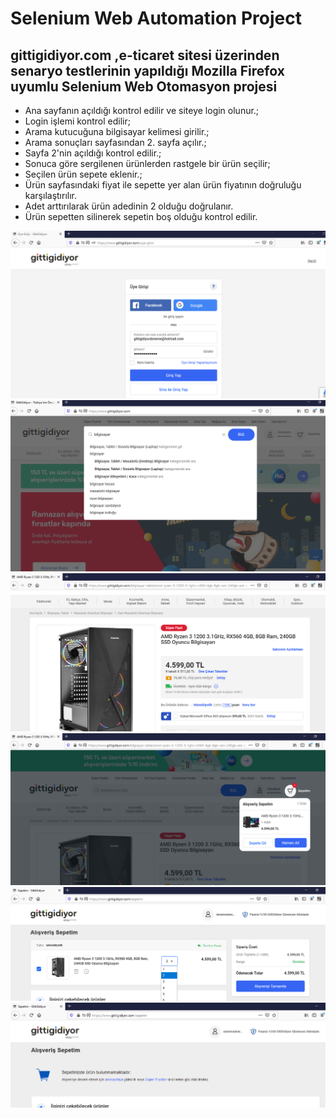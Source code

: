 # Selenium Web Automation Project
## gittigidiyor.com ,e-ticaret sitesi üzerinden senaryo testlerinin yapıldığı Mozilla Firefox uyumlu Selenium Web Otomasyon projesi

- Ana sayfanın açıldığı kontrol edilir ve siteye login olunur.;
- Login işlemi kontrol edilir;
- Arama kutucuğuna bilgisayar kelimesi girilir.;
- Arama sonuçları sayfasından 2. sayfa açılır.;
- Sayfa 2'nin açıldığı kontrol edilir.;
- Sonuca göre sergilenen ürünlerden rastgele bir ürün seçilir;
- Seçilen ürün sepete eklenir.;
- Ürün sayfasındaki fiyat ile sepette yer alan ürün fiyatının doğruluğu karşılaştırılır.
- Adet arttırılarak ürün adedinin 2 olduğu doğrulanır.
- Ürün sepetten silinerek sepetin boş olduğu kontrol edilir.

![alt text](https://github.com/mkaraguney/Gittigidiyor-Test-Automation/blob/main/ScreenShots/Login.PNG)
![alt text](https://github.com/mkaraguney/Gittigidiyor-Test-Automation/blob/main/ScreenShots/search.PNG)
![alt text](https://github.com/mkaraguney/Gittigidiyor-Test-Automation/blob/main/ScreenShots/product.png)
![alt text](https://github.com/mkaraguney/Gittigidiyor-Test-Automation/blob/main/ScreenShots/productBasket.png)
![alt text](https://github.com/mkaraguney/Gittigidiyor-Test-Automation/blob/main/ScreenShots/productTotal.png)
![alt text](https://github.com/mkaraguney/Gittigidiyor-Test-Automation/blob/main/ScreenShots/clean.png)




